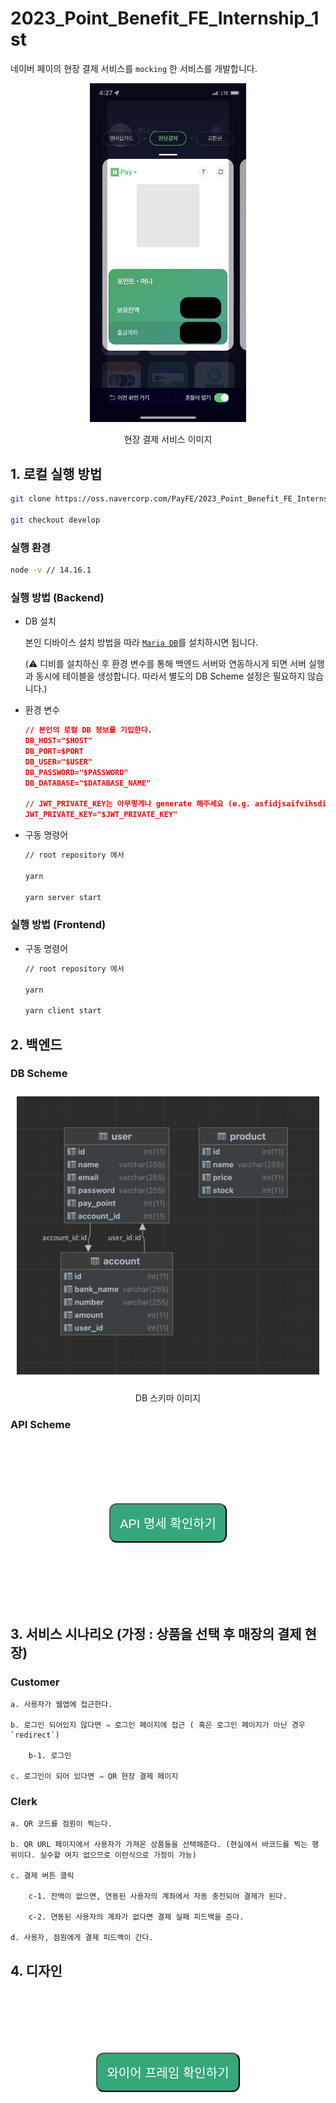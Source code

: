 # 2023_Point_Benefit_FE_Internship_1st

네이버 페이의 현장 결제 서비스를 `mocking` 한 서비스를 개발합니다.

<p align="center">
    <img src="assets/현장결제사진.jpeg" width="250px">
    <p align="center">현장 결제 서비스 이미지</p>
</p>

## 1. 로컬 실행 방법

```bash
git clone https://oss.navercorp.com/PayFE/2023_Point_Benefit_FE_Internship_1st.git

git checkout develop

```

### 실행 환경

```bash
node -v // 14.16.1
```

### 실행 방법 (Backend)

-   DB 설치

    본인 디바이스 설치 방법을 따라 [`Maria DB`](https://mariadb.org/download/?t=mariadb&p=mariadb&r=11.0.0)를 설치하시면 됩니다.

    (⚠️ 디비를 설치하신 후 환경 변수를 통해 백엔드 서버와 연동하시게 되면 서버 실행과 동시에 테이블을 생성합니다. 따라서 별도의 DB Scheme 설정은 필요하지 않습니다.)

-   환경 변수

    ```json
    // 본인의 로컬 DB 정보를 기입한다.
    DB_HOST="$HOST"
    DB_PORT=$PORT
    DB_USER="$USER"
    DB_PASSWORD="$PASSWORD"
    DB_DATABASE="$DATABASE_NAME"

    // JWT_PRIVATE_KEY는 아무렇게나 generate 해주세요 (e.g. asfidjsaifvihsdiav)
    JWT_PRIVATE_KEY="$JWT_PRIVATE_KEY"
    ```

-   구동 명령어

    ```bash
    // root repository 에서

    yarn

    yarn server start
    ```

### 실행 방법 (Frontend)

-   구동 명령어

    ```bash
    // root repository 에서

    yarn

    yarn client start
    ```

## 2. 백엔드

### DB Scheme

<p align="center" style="padding:10px;">
    <img src="assets/DB_SCHEME.png" width="500px" />
    <p align="center">DB 스키마 이미지</p>
</p>

### API Scheme

<p align="center" style="padding:100px;">
<button name="button" style="font-size:20px; background-color:#36A779; color:white; border-radius:12px; padding:15px; cursor:pointer;" onclick="https://oss.navercorp.com/PayFE/2023_Point_Benefit_FE_Internship_1st/docs/API_DOCS.md">API 명세 확인하기</button>

</p>

## 3. 서비스 시나리오 (가정 : 상품을 선택 후 매장의 결제 현장)

### Customer

    a. 사용자가 웹앱에 접근한다.

    b. 로그인 되어있지 않다면 ⇒ 로그인 페이지에 접근 ( 혹은 로그인 페이지가 아닌 경우 `redirect`)

        b-1. 로그인

    c. 로그인이 되어 있다면 ⇒ QR 현장 결제 페이지

### Clerk

    a. QR 코드를 점원이 찍는다.

    b. QR URL 페이지에서 사용자가 가져온 상품들을 선택해준다. (현실에서 바코드를 찍는 행위이다. 실수할 여지 없으므로 이런식으로 가정이 가능)

    c. 결제 버튼 클릭

        c-1. 잔액이 없으면, 연동된 사용자의 계좌에서 자동 충전되어 결제가 된다.

        c-2. 연동된 사용자의 계좌가 없다면 결제 실패 피드백을 준다.

    d. 사용자, 점원에게 결제 피드백이 간다.

## 4. 디자인

<p align="center" style="padding:100px;">
<button name="button"style="font-size:20px; background-color:#36A779; color:white; border-radius:12px; padding:15px; cursor:pointer;" onclick="https://www.figma.com/file/Ugz9cPI4BV06I1bTQnVt9v/NFP?node-id=0%3A1&t=MckBLduyv7ixmEaP-0"><span style="font-size:20px">와이어 프레임 확인하기<span></button>

</p>
